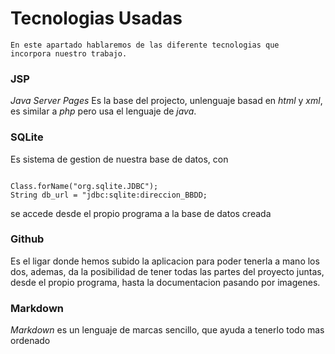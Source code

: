 # Tecnologias Usadas

    En este apartado hablaremos de las diferente tecnologias que
    incorpora nuestro trabajo.

### JSP

_Java Server Pages_ Es la base del projecto, unlenguaje basad 
en _html_ y _xml_, es similar a _php_ pero usa el lenguaje de _java_.

### SQLite

Es sistema de gestion de nuestra base de datos, con

<code>
Class.forName("org.sqlite.JDBC");
String db_url = "jdbc:sqlite:direccion_BBDD;
</code>

se accede desde el propio programa a la base de datos creada

### Github
    
Es el ligar donde hemos subido la aplicacion para poder tenerla a mano los dos,
ademas, da la posibilidad de tener todas las partes del proyecto juntas, desde
el propio programa, hasta la documentacion pasando por imagenes.

### Markdown

*Markdown* es un lenguaje de marcas sencillo, que ayuda a tenerlo todo mas ordenado
